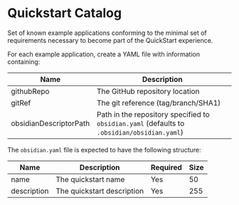 # Quickstart Catalog
Set of known example applications conforming to the minimal set of requirements necessary to become part of the QuickStart experience.

For each example application, create a YAML file with information containing:

Name   | Description 
------ | -----------
githubRepo| The GitHub repository location
gitRef | The git reference (tag/branch/SHA1)
obsidianDescriptorPath|  Path in the repository specified to `obsidian.yaml` (defaults to `.obsidian/obsidian.yaml`)

The `obsidian.yaml` file is expected to have the following structure:

Name   | Description | Required | Size
------ | ----------- | -----    | ----
name | The quickstart name  |  Yes  |  50
description  |  The quickstart description  |Yes  |  255  
